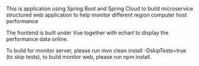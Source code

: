 <p>This is application using Spring Boot and Spring Cloud to build microservice structured web application to help monitor different region computer host performance
<p>The frontend is built under Vue together with echart to display the performance data online.
<p>To build for monitor server, please run mvn clean install -DskipTests=true (to skip tests), to build monitor web, please run npm install.

